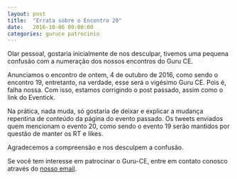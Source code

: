 ```yaml
---
layout: post
title:  "Errata sobre o Encontro 20"
date:   2016-10-06 09:00:00
categories: guruce patrocinio
---
```



Olar pessoal, gostaria inicialmente de nos desculpar, tivemos uma pequena confusão com a numeração dos nossos encontros do Guru CE.

Anunciamos o encontro de ontem, 4 de outubro de 2016, como sendo o encontro 19, entretanto, na verdade, esse será o vigésimo Guru CE. Pois é, falha nossa. Com isso, estamos corrigindo o post passado, assim como o link do Eventick.

Na prática, nada muda, só gostaria de deixar e explicar a mudança repentina de conteúdo da página do evento passado. Os tweets enviados quem mencionam o evento 20, como sendo o evento 19 serão mantidos por questão de manter os RT e likes.

Agradecemos a compreensão e nos desculpem a confusão.

Se você tem interesse em patrocinar o Guru-CE, entre em contato conosco através do [nosso email](mailto:guruce42@gmail.com?subject=Patrocínio).

